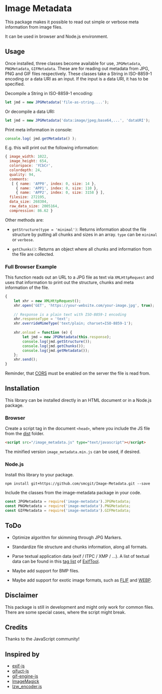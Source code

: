 # Image Metadata

This package makes it possible to read out simple or verbose meta information from image files.

It can be used in browser and Node.js environment.

## Usage

Once installed, three classes become available for use, `JPGMetadata`, `PNGMetadata`, `GIFMetadata`. These are for reading out metadata from JPG, PNG and GIF files respectively. These classes take a String in ISO-8859-1 encoding or a data URI as an input. If the input is a data URI, it has to be specified.

Decompile a String in ISO-8859-1 encoding:

```javascript
let jmd = new JPGMetadata('file-as-string....');
```

Or decompile a data URI:

```javascript
let jmd = new JPGMetadata('data:image/jpeg;base64,...', 'dataURI');
```

Print meta information in console:

```javascript
console.log( jmd.getMetadata() );
```

E.g. this will print out the following information:

```javascript
{ image_width: 1022,
  image_height: 654,
  colorspace: 'YCbCr',
  colordepth: 24,
  quality: 94,
  comments: 
   [ { name: 'APP0', index: 0, size: 14 },
     { name: 'APP1', index: 0, size: 110 },
     { name: 'APP2', index: 0, size: 3158 } ],
  filesize: 272195,
  data_size: 268304,
  raw_data_size: 2005164,
  compression: 86.62 }
```

Other methods are:

* `getStructure(type = 'minimal')`: Returns information about the file structure by putting all chunks and sizes in an array. `type` can be `minimal` or `verbose`.

* `getChunks()`: Returns an object where all chunks and information from the file are collected.

### Full Browser Example

This function reads out an URL to a JPG file as text via `XMLHttpRequest` and uses that information to print out the structure, chunks and meta information of the file.

```javascript
{
	let xhr = new XMLHttpRequest();
	xhr.open('GET', 'https://your-website.com/your-image.jpg', true);
	
	// Response is a plain text with ISO-8859-1 encoding
	xhr.responseType = 'text';
	xhr.overrideMimeType('text/plain; charset=ISO-8859-1');
	
	xhr.onload = function (e) {
		let jmd = new JPGMetadata(this.response);
		console.log(jmd.getStructure());
		console.log(jmd.getChunks());
		console.log(jmd.getMetadata());
	};
	xhr.send();
}
```

Reminder, that [CORS](https://en.wikipedia.org/wiki/Cross-origin_resource_sharing) must be enabled on the server the file is read from.

## Installation

This library can be installed directly in an HTML document or in a Node.js package.

### Browser

Create a script tag in the document `<head>`, where you include the JS file from the [dist](https://github.com/smcgit/Image-Metadata/tree/master/dist) folder.

```html
<script src="/image_metadata.js" type="text/javascript"></script>
```

The minified version `image_metadata.min.js` can be used, if desired.

### Node.js

Install this library to your package.

```
npm install git+https://github.com/smcgit/Image-Metadata.git --save
```

Include the classes from the image-metadata package in your code.

```javascript
const JPGMetadata = require('image-metadata').JPGMetadata;
const PNGMetadata = require('image-metadata').PNGMetadata;
const GIFMetadata = require('image-metadata').GIFMetadata;
```

## ToDo

* Optimize algorithm for skimming through JPG Markers.

* Standardize file structure and chunks information, along all formats.

* Parse textual application data (exif / ITPC / XMP / ...). A list of textual data can be found in this [tag list](https://www.sno.phy.queensu.ca/~phil/exiftool/TagNames/) of [ExifTool](https://www.sno.phy.queensu.ca/~phil/exiftool/).

* Maybe add support for BMP files.

* Maybe add support for exotic image formats, such as [FLIF](http://flif.info/) and [WEBP](https://developers.google.com/speed/webp/).

## Disclaimer

This package is still in development and might only work for common files. There are some special cases, where the script might break.

## Credits

Thanks to the JavaScript community!

## Inspired by

* [exif-js](https://github.com/exif-js/exif-js)
* [gifuct-js](https://github.com/matt-way/gifuct-js)
* [gif-engine-js](https://github.com/friendlyanon/gif-engine-js)
* [ImageMagick](https://github.com/ImageMagick/ImageMagick)
* [lzw_encoder.js](https://gist.github.com/revolunet/843889#file-lzw_encoder-js)

